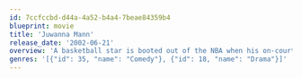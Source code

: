 ```yaml
---
id: 7ccfccbd-d44a-4a52-b4a4-7beae84359b4
blueprint: movie
title: 'Juwanna Mann'
release_date: '2002-06-21'
overview: 'A basketball star is booted out of the NBA when his on-court antics go too far, so he poses as a woman and joins the WUBA.'
genres: '[{"id": 35, "name": "Comedy"}, {"id": 18, "name": "Drama"}]'
---
```


